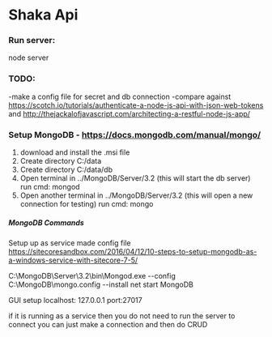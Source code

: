# Shaka Api


### Run server:
node server

### TODO:
-make a config file for secret and db connection
-compare against https://scotch.io/tutorials/authenticate-a-node-js-api-with-json-web-tokens
and http://thejackalofjavascript.com/architecting-a-restful-node-js-app/


### Setup MongoDB - https://docs.mongodb.com/manual/mongo/
1. download and install the .msi file
2. Create directory C:/data
3. Create directory C:/data/db
4. Open terminal in ../MongoDB/Server/3.2 (this will start the db server)
   run cmd: mongod
5. Open another terminal in ../MongoDB/Server/3.2 (this will open a new connection for testing)
   run cmd: mongo

##### MongoDB Commands
Setup up as service made config file
https://sitecoresandbox.com/2016/04/12/10-steps-to-setup-mongodb-as-a-windows-service-with-sitecore-7-5/

C:\MongoDB\Server\3.2\bin\Mongod.exe --config C:\MongoDB\mongo.config --install
net start MongoDB

GUI setup
localhost: 127.0.0.1 port:27017

if it is running as a service then you do not need to run the server to connect you can just make a connection and then do CRUD
